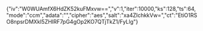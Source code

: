 {"iv":"W0WUAmfX6HdZK52kuFMxvw==","v":1,"iter":10000,"ks":128,"ts":64,"mode":"ccm","adata":"","cipher":"aes","salt":"xa4ZIchkkVw=","ct":"EtiO1RSO8npsrDMXkI5ZHIRF7pG4gOp2KO7QTjTkZ1/FyLlg"}
